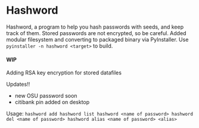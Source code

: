 Hashword
============

Hashword, a program to help you hash passwords with seeds, and keep track of them. Stored passwords are not encrypted, so be careful.
Added modular filesystem and converting to packaged binary via PyInstaller. Use `pyinstaller -n hashword <target>` to build.

#### WIP

Adding RSA key encryption for stored datafiles

Updates!!
- new OSU password soon
- citibank pin added on desktop

Usage:
    `hashword add
    hashword list
    hashword <name of password>
    hashword del <name of password>
    hashword alias <name of password> <alias>`
